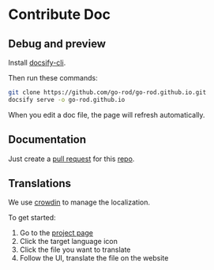 # Contribute Doc

## Debug and preview

Install [docsify-cli](https://docsify.js.org/#/quickstart).

Then run these commands:

```bash
git clone https://github.com/go-rod/go-rod.github.io.git
docsify serve -o go-rod.github.io
```

When you edit a doc file, the page will refresh automatically.

## Documentation

Just create a [pull request](https://docs.github.com/en/github/collaborating-with-issues-and-pull-requests/about-pull-requests) for this [repo](https://github.com/go-rod/go-rod.github.io.git).

## Translations

We use [crowdin](https://crowdin.com/) to manage the localization.

To get started:

1. Go to the [project page](https://crowdin.com/project/go-rod)
2. Click the target language icon
3. Click the file you want to translate
4. Follow the UI, translate the file on the website
